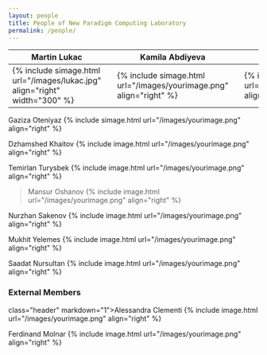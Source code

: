 ```yaml
---
layout: people
title: People of New Paradigm Computing Laboratory
permalink: /people/
---
```


| Martin Lukac |   | Kamila Abdiyeva |   | Gulnaz Sterling |   | Ayazkhan Bayanov |
|  ----  | ---- | ----  | ---- | ----  | ---- | ----  |
| {% include simage.html url="/images/lukac.jpg" align="right" width="300" %} | | {% include simage.html url="/images/yourimage.png" align="right" %} | | {% include simage.html url="/images/yourimage.png" align="right" %} | | {% include simage.html url="/images/yourimage.png" align="right" %} | 

Gaziza Oteniyaz
{% include simage.html url="/images/yourimage.png" align="right" %}

Dzhamshed Khaitov
{% include image.html url="/images/yourimage.png" align="right" %}

Temirlan Turysbek
{% include image.html url="/images/yourimage.png" align="right" %}

>Mansur Oshanov
{% include image.html url="/images/yourimage.png" align="right" %}

Nurzhan Sakenov
{% include image.html url="/images/yourimage.png" align="right" %}

Mukhit Yelemes
{% include image.html url="/images/yourimage.png" align="right" %}

Saadat Nursultan
{% include image.html url="/images/yourimage.png" align="right" %}

<h3>External Members</h3>

 class="header" markdown="1">Alessandra Clementi
{% include image.html url="/images/yourimage.png" align="right" %}


Ferdinand Molnar
{% include image.html url="/images/yourimage.png" align="right" %}


